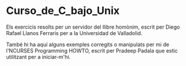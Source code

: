 # Curso_de_C_bajo_Unix
Els exercicis resolts per un servidor del llibre homònim, escrit per Diego Rafael Llanos Ferraris per a la Universidad de Valladolid.

També hi ha aquí alguns exemples corregits o manipulats per mi de l'NCURSES Programming HOWTO, escrit per Pradeep Padala que estic utilitzant per a iniciar-m'hi.
